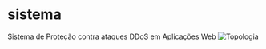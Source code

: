 # sistema
Sistema de Proteção contra ataques DDoS em Aplicações Web
![Topologia](https://github.com/dstelman/sistema/esquema_macro.png)
